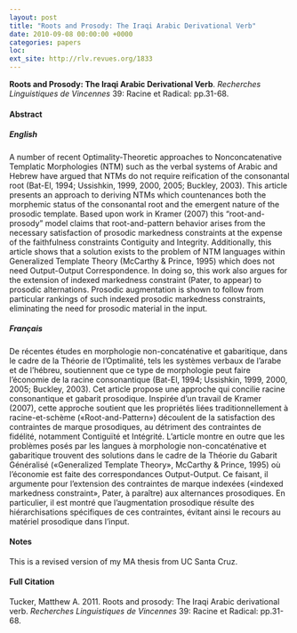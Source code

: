 ```yaml
---
layout: post
title: "Roots and Prosody: The Iraqi Arabic Derivational Verb"
date: 2010-09-08 00:00:00 +0000
categories: papers
loc: 
ext_site: http://rlv.revues.org/1833
---
```


**Roots and Prosody: The Iraqi Arabic Derivational Verb**. _Recherches Linguistiques de Vincennes_ 39: Racine et Radical: pp.31-68.


<!---more--->

#### Abstract

##### English

A number of recent Optimality-Theoretic approaches to Nonconcatenative Templatic Morphologies (NTM) such as the verbal systems of Arabic and Hebrew have argued that NTMs do not require reification of the consonantal root (Bat-El, 1994; Ussishkin, 1999, 2000, 2005; Buckley, 2003). This article presents an approach to deriving NTMs which countenances both the morphemic status of the consonantal root and the emergent nature of the prosodic template. Based upon work in Kramer (2007) this “root-and-prosody” model claims that root-and-pattern behavior arises from the necessary satisfaction of prosodic markedness constraints at the expense of the faithfulness constraints Contiguity and Integrity. Additionally, this article shows that a solution exists to the problem of NTM languages within Generalized Template Theory (McCarthy & Prince, 1995) which does not need Output-Output Correspondence. In doing so, this work also argues for the extension of indexed markedness constraint (Pater, to appear) to prosodic alternations. Prosodic augmentation is shown to follow from particular rankings of such indexed prosodic markedness constraints, eliminating the need for prosodic material in the input.

##### Français

De récentes études en morphologie non-concaténative et gabaritique, dans le cadre de la Théorie de l’Optimalité, tels les systèmes verbaux de l’arabe et de l’hébreu, soutiennent que ce type de morphologie peut faire l’économie de la racine consonantique (Bat-El, 1994; Ussishkin, 1999, 2000, 2005; Buckley, 2003). Cet article propose une approche qui concilie racine consonantique et gabarit prosodique. Inspirée d’un travail de Kramer (2007), cette approche soutient que les propriétés liées traditionnellement à racine-et-schème («Root-and-Pattern») découlent de la satisfaction des contraintes de marque prosodiques, au détriment des contraintes de fidélité, notamment Contiguïté et Intégrité. L’article montre en outre que les problèmes posés par les langues à morphologie non-concaténative et gabaritique trouvent des solutions dans le cadre de la Théorie du Gabarit Généralisé («Generalized Template Theory», McCarthy & Prince, 1995) où l’économie est faite des correspondances Output-Output. Ce faisant, il argumente pour l’extension des contraintes de marque indexées («indexed markedness constraint», Pater, à paraître) aux alternances prosodiques. En particulier, il est montré que l’augmentation prosodique résulte des hiérarchisations spécifiques de ces contraintes, évitant ainsi le recours au matériel prosodique dans l’input.

#### Notes

This is a revised version of my MA thesis from UC Santa Cruz.

#### Full Citation

Tucker, Matthew A. 2011. Roots and prosody: The Iraqi Arabic derivational verb. _Recherches Linguistiques de Vincennes_ 39: Racine et Radical: pp.31-68.
